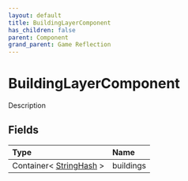 ```yaml
---
layout: default
title: BuildingLayerComponent
has_children: false
parent: Component
grand_parent: Game Reflection
---
```

# BuildingLayerComponent
Description 

## Fields

| Type | Name |
|:----------|:--------------|
| Container< [StringHash](/riftbreaker-wiki/docs/game-reflection/classes/string_hash/) > | buildings |

